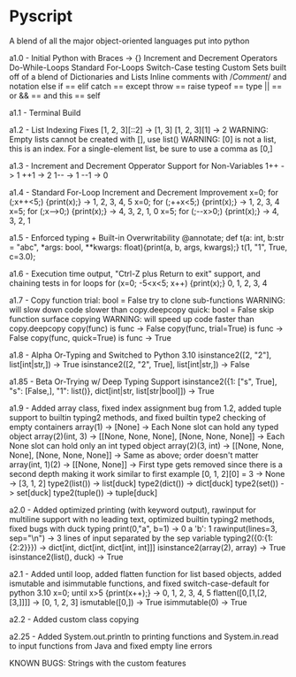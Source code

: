 # Pyscript
A blend of all the major object-oriented languages put into python


a1.0 - Initial
	Python with Braces -> {}
	Increment and Decrement Operators
	Do-While-Loops
	Standard For-Loops
	Switch-Case testing
	Custom Sets built off of a blend of Dictionaries and Lists
	Inline comments with /*Comment*/ and <!--Comment--> notation
	else if == elif
	catch == except
	throw == raise
	typeof == type
	|| == or
	&& == and
	this == self


a1.1 - Terminal Build

a1.2 - List Indexing Fixes
	[1, 2, 3][::2] -> [1, 3]
	[1, 2, 3][1] -> 2
	WARNING: Empty lists cannot be created with [], use list()
	WARNING: [0] is not a list, this is an index. For a single-element list, be sure to use a comma as [0,]

a1.3 - Increment and Decrement Opperator Support for Non-Variables
	1++ -> 1
	++1 -> 2
	1-- -> 1
	--1 -> 0

a1.4 - Standard For-Loop Increment and Decrement Improvement
	x=0; for (;x++<5;) {print(x);} -> 1, 2, 3, 4, 5
	x=0; for (;++x<5;) {print(x);} -> 1, 2, 3, 4
	x=5; for (;x-->0;) {print(x);} -> 4, 3, 2, 1, 0
	x=5; for (;--x>0;) {print(x);} -> 4, 3, 2, 1

a1.5 - Enforced typing + Built-in Overwritability
	@annotate; def t(a: int, b:str = "abc", *args: bool, **kwargs: float){print(a, b, args, kwargs);} t(1, "1", True, c=3.0);

a1.6 - Execution time output, "Ctrl-Z plus Return to exit" support, and chaining tests in for loops
	for (x=0; -5<x<5; x++) {print(x);} 0, 1, 2, 3, 4

a1.7 - Copy function
	trial: bool = False
		try to clone sub-functions
		WARNING: will slow down code slower than copy.deepcopy
	quick: bool = False
		skip function surface copying
		WARNING: will speed up code faster than copy.deepcopy
	copy(func) is func -> False
	copy(func, trial=True) is func -> False
	copy(func, quick=True) is func -> True

a1.8 - Alpha Or-Typing and Switched to Python 3.10
	isinstance2([2, "2"], list[int|str,]) -> True
	isinstance2([2, "2", True], list[int|str,]) -> False

a1.85 - Beta Or-Trying w/ Deep Typing Support
	isinstance2({1: ["s", True], "s": [False,], "1": list()}, dict[int|str, list[str|bool]]) -> True

a1.9 - Added array class, fixed index assignment bug from 1.2, added tuple support to builtin typing2 methods, and fixed builtin type2 checking of empty containers
	array(1) -> [None] -> Each None slot can hold any typed object
	array(2)(int, 3) -> [[None, None, None], [None, None, None]] -> Each None slot can hold only an int typed object
	array(2)(3, int) -> [[None, None, None], [None, None, None]] -> Same as above; order doesn't matter
	array(int, 1)(2) -> [[None, None]] -> First type gets removed since there is a second depth making it work similar to first example
	[0, 1, 2][0] = 3 -> None -> [3, 1, 2]
	type2(list()) -> list[duck]
	type2(dict()) -> dict[duck]
	type2(set()) -> set[duck]
	type2(tuple()) -> tuple[duck]

a2.0 - Added optimized printing (with keyword output), rawinput for multiline support with no leading text, optimized builtin typing2 methods, fixed bugs with duck typing
	print(0,"a", b=1) -> 0 a 'b': 1
	rawinput(lines=3, sep="\n") -> 3 lines of input separated by the sep variable
	typing2({0:{1:{2:2}}}) -> dict[int, dict[int, dict[int, int]]]
	isinstance2(array(2), array) -> True
	isinstance2(list(), duck) -> True

a2.1 - Added until loop, added flatten function for list based objects, added ismutable and isimmutable functions, and fixed switch-case-default for python 3.10
	x=0; until x>5 {print(x++);} -> 0, 1, 2, 3, 4, 5
	flatten([0,[1,[2,[3,]]]] -> [0, 1, 2, 3]
	ismutable([0,]) -> True
	isimmutable(0) -> True

a2.2 - Added custom class copying

a2.25 - Added System.out.println to printing functions and System.in.read to input functions from Java and fixed empty line errors

KNOWN BUGS:
	Strings with the custom features
